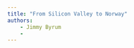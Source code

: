 ```yaml
---
title: "From Silicon Valley to Norway"
authors:
    - Jimmy Byrum
    -                            
---
```

